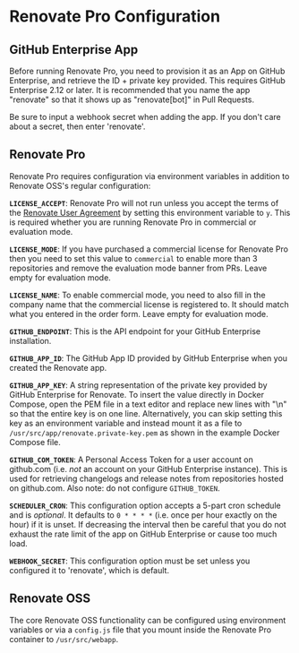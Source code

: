 # Renovate Pro Configuration

## GitHub Enterprise App

Before running Renovate Pro, you need to provision it as an App on GitHub Enterprise, and retrieve the ID + private key provided. This requires GitHub Enterprise 2.12 or later. It is recommended that you name the app "renovate" so that it shows up as "renovate[bot]" in Pull Requests.

Be sure to input a webhook secret when adding the app. If you don't care about a secret, then enter 'renovate'.

## Renovate Pro

Renovate Pro requires configuration via environment variables in addition to Renovate OSS's regular configuration:

**`LICENSE_ACCEPT`**: Renovate Pro will not run unless you accept the terms of the [Renovate User Agreement](https://renovatebot.com/user-agreement) by setting this environment variable to `y`. This is required whether you are running Renovate Pro in commercial or evaluation mode.

**`LICENSE_MODE`**: If you have purchased a commercial license for Renovate Pro then you need to set this value to `commercial` to enable more than 3 repositories and remove the evaluation mode banner from PRs. Leave empty for evaluation mode.

**`LICENSE_NAME`**: To enable commercial mode, you need to also fill in the company name that the commercial license is registered to. It should match what you entered in the order form. Leave empty for evaluation mode.

**`GITHUB_ENDPOINT`**: This is the API endpoint for your GitHub Enterprise installation.

**`GITHUB_APP_ID`**: The GitHub App ID provided by GitHub Enterprise when you created the Renovate app.

**`GITHUB_APP_KEY`**: A string representation of the private key provided by GitHub Enterprise for Renovate. To insert the value directly in Docker Compose, open the PEM file in a text editor and replace new lines with "\n" so that the entire key is on one line. Alternatively, you can skip setting this key as an environment variable and instead mount it as a file to `/usr/src/app/renovate.private-key.pem` as shown in the example Docker Compose file.

**`GITHUB_COM_TOKEN`**: A Personal Access Token for a user account on github.com (i.e. *not* an account on your GitHub Enterprise instance). This is used for retrieving changelogs and release notes from repositories hosted on github.com. Also note: do not configure `GITHUB_TOKEN`.

**`SCHEDULER_CRON`**: This configuration option accepts a 5-part cron schedule and is *optional*. It defaults to `0 * * * *` (i.e. once per hour exactly on the hour) if it is unset. If decreasing the interval then be careful that you do not exhaust the rate limit of the app on GitHub Enterprise or cause too much load.

**`WEBHOOK_SECRET`**: This configuration option must be set unless you configured it to 'renovate', which is default.

## Renovate OSS

The core Renovate OSS functionality can be configured using environment variables or via a `config.js` file that you mount inside the Renovate Pro container to `/usr/src/webapp`.
